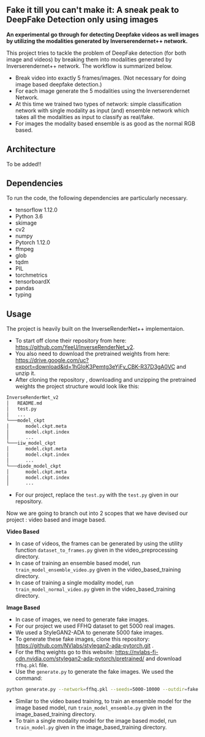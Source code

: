 


## Fake it till you can't make it: A sneak peak to DeepFake Detection only using images ##



**An experimental go through for detecting Deepfake videos as well images by utilizing the modalities generated by Inverserendernet++ network.**

This project tries to tackle the problem of DeepFake detection (for both image and videos) by breaking them into modalities generated by Inverserendernet++ network. The workflow is summarized below.

- Break video into exactly 5 frames/images. (Not necessary for doing image based deepfake detection.)
- For each image generate the 5 modalities using the Inverserendernet Network.
- At this time we trained two types of network: simple classification network with single modality as input (and) ensemble network which takes all the modalities as input to classify as real/fake.
- For images the modality based ensemble is as good as the normal RGB based. 


## Architecture ##

To be added!!

## Dependencies ##

To run the code, the following dependencies are particularly necessary.
- tensorflow 1.12.0
- Python 3.6
- skimage
- cv2
- numpy
- Pytorch 1.12.0
- ffmpeg
- glob 
- tqdm
- PIL
- torchmetrics
- tensorboardX
- pandas
- typing

## Usage ##

The project is heavily built on the InverseRenderNet++ implementaion. 
- To start off clone their repository from here: https://github.com/YeeU/InverseRenderNet_v2. 
- You also need to download the pretrained weights from here: https://drive.google.com/uc?export=download&id=1hGIoK3Pemtg3eYjFy_CBK-R37D3gA0VC and unzip it. 
- After cloning the repository , downloading and unzipping the pretrained weights the project structure would look like this:
```bash
InverseRenderNet_v2
│   README.md
│   test.py    
│   ...
└───model_ckpt
│      model.ckpt.meta
│      model.ckpt.index
│      ...
└───iiw_model_ckpt
│      model.ckpt.meta
│      model.ckpt.index
│      ...
└───diode_model_ckpt
│      model.ckpt.meta
│      model.ckpt.index
│      ...
```
- For our project, replace the <code>test.py</code> with the <code>test.py</code> given in our repository.

Now we are going to branch out into 2 scopes that we have devised our project : video based and image based.

**Video Based**
- In case of videos, the frames can be generated by using the utility function <code>dataset_to_frames.py</code> given in the video_preprocessing directory. 
- In case of training an ensemble based model, run <code>train_model_ensemble_video.py</code> given in the video_based_training directory. 
- In case of training a single modality model, run <code>train_model_normal_video.py</code> given in the video_based_training directory. 

**Image Based**
- In case of images, we need to generate fake images. 
- For our project we used FFHQ dataset to get 5000 real images.
- We used a StyleGAN2-ADA to generate 5000 fake images.
- To generate these fake images, clone this repository: https://github.com/NVlabs/stylegan2-ada-pytorch.git .
- For the ffhq weights go to this website: https://nvlabs-fi-cdn.nvidia.com/stylegan2-ada-pytorch/pretrained/ and download <code>ffhq.pkl</code> file.  
- Use the <code>generate.py</code> to generate the fake images. We used the command: 
```bash
python generate.py --network=ffhq.pkl --seeds=5000-10000 --outdir=fake
```
- Similar to the video based training, to train an ensemble model for the image based model, run <code>train_model_ensemble.py</code> given in the image_based_training directory. 
- To train a single modality model for the image based model, run <code>train_model.py</code> given in the image_based_training directory. 
